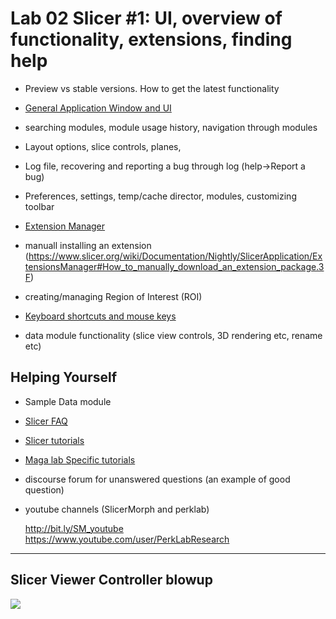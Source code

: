 # Lab 02 Slicer #1: UI, overview of functionality, extensions, finding help 
* Preview vs stable versions. How to get the latest functionality 
* [General Application Window and UI](https://www.slicer.org/wiki/Documentation/Nightly/SlicerApplication/MainApplicationGUI)

* searching modules, module usage history, navigation through modules
* Layout options, slice controls, planes, 
* Log file, recovering and reporting a bug through log (help->Report a bug)
* Preferences, settings, temp/cache director, modules, customizing toolbar

* [Extension Manager](https://www.slicer.org/wiki/Documentation/Nightly/SlicerApplication/ExtensionsManager)
* manuall installing an extension (https://www.slicer.org/wiki/Documentation/Nightly/SlicerApplication/ExtensionsManager#How_to_manually_download_an_extension_package.3F) 
* creating/managing Region of Interest (ROI)
* [Keyboard shortcuts and mouse keys](https://www.slicer.org/wiki/Documentation/Nightly/SlicerApplication/MouseandKeyboardShortcuts)
* data module functionality (slice view controls, 3D rendering etc, rename etc)

## Helping Yourself
* Sample Data module
* [Slicer FAQ](https://www.slicer.org/wiki/Documentation/Nightly/FAQ)
* [Slicer tutorials](https://www.slicer.org/wiki/Documentation/Nightly/Training)
* [Maga lab Specific tutorials](https://blogs.uw.edu/maga/)
* discourse forum for unanswered questions (an example of good question) 

* youtube channels (SlicerMorph and perklab)

   http://bit.ly/SM_youtube  
   https://www.youtube.com/user/PerkLabResearch  

---
## Slicer Viewer Controller blowup
<img src="https://www.slicer.org/w/images/archive/f/fc/20160513140321%21SliceViewerController-4.1.png">
